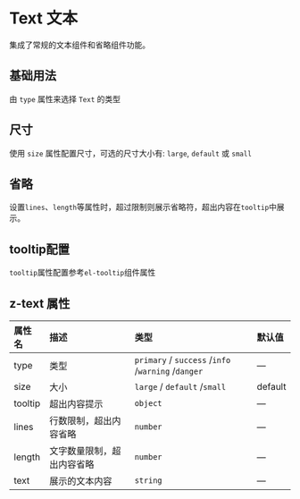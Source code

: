 # Text 文本

集成了常规的文本组件和省略组件功能。

## 基础用法

由 `type` 属性来选择 `Text` 的类型

<preview path="../demo/text/normal.vue" />

## 尺寸

使用 `size` 属性配置尺寸，可选的尺寸大小有: `large`, `default` 或 `small`

<preview path="../demo/text/size.vue" />

## 省略

设置`lines`、`length`等属性时，超过限制则展示省略符，超出内容在`tooltip`中展示。

<preview path="../demo/text/omit.vue" />

## tooltip配置

`tooltip`属性配置参考`el-tooltip`组件属性

<preview path="../demo/text/tooltip.vue" />

## z-text 属性

| 属性名    | 描述           | 类型      | 默认值  |
| :-------- | :------------- | :-------- | :------ |
| type      | 类型           | `primary` / `success` /`info` /`warning` /`danger`    | —       |
| size      | 大小           | `large` / `default` /`small`    | default |
| tooltip      | 超出内容提示           | `object`    | — |
| lines      | 行数限制，超出内容省略           | `number`    | — |
| length      | 文字数量限制，超出内容省略           | `number`    | — |
| text      | 展示的文本内容           | `string`    | — |
